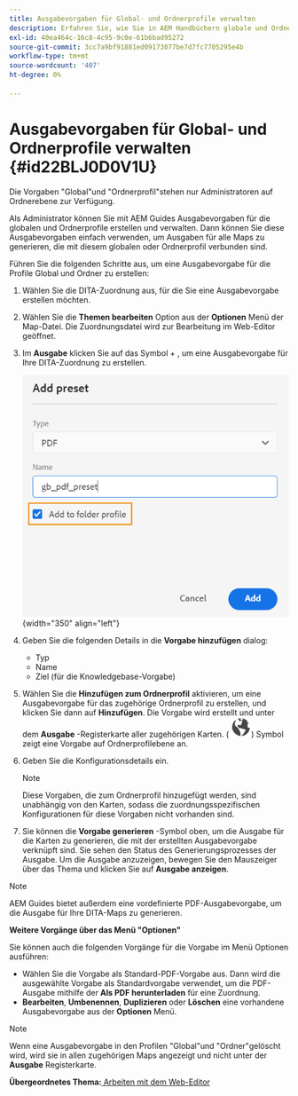 ```yaml
---
title: Ausgabevorgaben für Global- und Ordnerprofile verwalten
description: Erfahren Sie, wie Sie in AEM Handbüchern globale und Ordnerprofil-Ausgabevorgaben erstellen, bearbeiten, umbenennen, duplizieren und löschen.
exl-id: 40ea464c-16c8-4c95-9c0e-61b6bad95272
source-git-commit: 3cc7a9bf91881ed09173077be7d7fc7705295e4b
workflow-type: tm+mt
source-wordcount: '407'
ht-degree: 0%

---
```


# Ausgabevorgaben für Global- und Ordnerprofile verwalten {#id22BLJ0D0V1U}

Die Vorgaben &quot;Global&quot;und &quot;Ordnerprofil&quot;stehen nur Administratoren auf Ordnerebene zur Verfügung.

Als Administrator können Sie mit AEM Guides Ausgabevorgaben für die globalen und Ordnerprofile erstellen und verwalten. Dann können Sie diese Ausgabevorgaben einfach verwenden, um Ausgaben für alle Maps zu generieren, die mit diesem globalen oder Ordnerprofil verbunden sind.

Führen Sie die folgenden Schritte aus, um eine Ausgabevorgabe für die Profile Global und Ordner zu erstellen:

1. Wählen Sie die DITA-Zuordnung aus, für die Sie eine Ausgabevorgabe erstellen möchten.
1. Wählen Sie die **Themen bearbeiten** Option aus der **Optionen** Menü der Map-Datei. Die Zuordnungsdatei wird zur Bearbeitung im Web-Editor geöffnet.
1. Im **Ausgabe** klicken Sie auf das Symbol + , um eine Ausgabevorgabe für Ihre DITA-Zuordnung zu erstellen.

   ![](images/add-global-output-preset.png){width="350" align="left"}

1. Geben Sie die folgenden Details in die **Vorgabe hinzufügen** dialog:
   - Typ
   - Name
   - Ziel \(für die Knowledgebase-Vorgabe\)
1. Wählen Sie die **Hinzufügen zum Ordnerprofil** aktivieren, um eine Ausgabevorgabe für das zugehörige Ordnerprofil zu erstellen, und klicken Sie dann auf **Hinzufügen**. Die Vorgabe wird erstellt und unter dem **Ausgabe** -Registerkarte aller zugehörigen Karten. \( ![](images/global-preset-icon.svg)\) Symbol zeigt eine Vorgabe auf Ordnerprofilebene an.
1. Geben Sie die Konfigurationsdetails ein.

   >[!NOTE]
   >
   > Diese Vorgaben, die zum Ordnerprofil hinzugefügt werden, sind unabhängig von den Karten, sodass die zuordnungsspezifischen Konfigurationen für diese Vorgaben nicht vorhanden sind.

1. Sie können die **Vorgabe generieren** -Symbol oben, um die Ausgabe für die Karten zu generieren, die mit der erstellten Ausgabevorgabe verknüpft sind. Sie sehen den Status des Generierungsprozesses der Ausgabe. Um die Ausgabe anzuzeigen, bewegen Sie den Mauszeiger über das Thema und klicken Sie auf **Ausgabe anzeigen**.

>[!NOTE]
>
> AEM Guides bietet außerdem eine vordefinierte PDF-Ausgabevorgabe, um die Ausgabe für Ihre DITA-Maps zu generieren.

**Weitere Vorgänge über das Menü &quot;Optionen&quot;**

Sie können auch die folgenden Vorgänge für die Vorgabe im Menü Optionen ausführen:

- Wählen Sie die Vorgabe als Standard-PDF-Vorgabe aus. Dann wird die ausgewählte Vorgabe als Standardvorgabe verwendet, um die PDF-Ausgabe mithilfe der **Als PDF herunterladen** für eine Zuordnung.
- **Bearbeiten**, **Umbenennen**, **Duplizieren** oder **Löschen** eine vorhandene Ausgabevorgabe aus der **Optionen** Menü.

>[!NOTE]
>
> Wenn eine Ausgabevorgabe in den Profilen &quot;Global&quot;und &quot;Ordner&quot;gelöscht wird, wird sie in allen zugehörigen Maps angezeigt und nicht unter der **Ausgabe** Registerkarte.

**Übergeordnetes Thema:**[ Arbeiten mit dem Web-Editor](web-editor.md)

